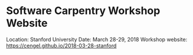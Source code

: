 # Software Carpentry Workshop Website

Location: Stanford University Date: March 28-29, 2018 Workshop website: https://cengel.github.io/2018-03-28-stanford
